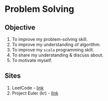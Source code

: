 # Problem Solving

## Objective

1. To improve my problem-solving skill.
2. To improve my understanding of algorithm.
3. To improve my `scala` programming skill.
4. To share my understanding & discuss about.
5. To motivate myself.

## Sites

1. LeetCode - [link](https://leetcode.com/problemset/all/)
2. Project Euler (kr) - [link](http://projecteuler.kr)
